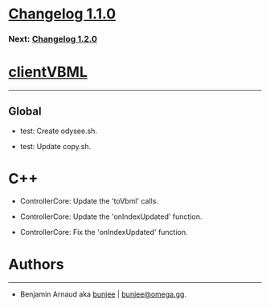 # [Changelog 1.1.0](https://omega.gg/MotionMonkey/changes/1.1.0.html)

### Next: [Changelog 1.2.0](1.2.0.html)

# [clientVBML](https://omega.gg/clientVBML)
---

## Global

- test: Create odysee.sh.

- test: Update copy.sh.


# C++

- ControllerCore: Update the 'toVbml' calls.

- ControllerCore: Update the 'onIndexUpdated' function.

- ControllerCore: Fix the 'onIndexUpdated' function.


# Authors
---

- Benjamin Arnaud aka [bunjee](https://bunjee.me) | <bunjee@omega.gg>.
